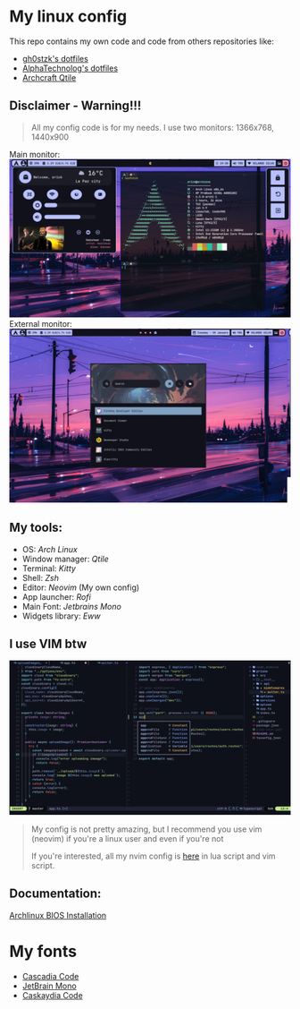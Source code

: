 # My linux config

This repo contains my own code and code from others repositories like:

- [gh0stzk's dotfiles](https://github.com/gh0stzk/dotfiles/)
- [AlphaTechnolog's dotfiles](https://github.com/AlphaTechnolog/dotfiles/)
- [Archcraft Qtile](https://github.com/archcraft-os/archcraft-qtile)

## Disclaimer - Warning!!!

> All my config code is for my needs. I use two monitors: 1366x768, 1440x900

Main monitor:
![monitor 0](./assets/screenshots/monitor0.png)
External monitor:
![monitor 0](./assets/screenshots/monitor1.png)

## My tools:

- OS: _Arch Linux_
- Window manager: _Qtile_
- Terminal: _Kitty_
- Shell: _Zsh_
- Editor: _Neovim_ (My own config)
- App launcher: _Rofi_
- Main Font: _Jetbrains Mono_
- Widgets library: _Eww_

## I use VIM btw

![vim view](./assets/nvim-gallery/colorschemes/material-ocean.png)

> My config is not pretty amazing, but I recommend you
> use vim (neovim) if you're a linux user and even if you're not
>
> If you're interested, all my nvim config is [here](https://github.com/freddyvelarde/dotfiles/tree/master/cfg/nvim)
> in lua script and vim script.

<!-- # LINKS -->
<!--  -->
<!-- - [install bat](https://www.linode.com/docs/guides/how-to-install-and-use-the-bat-command-on-linux/) -->
<!-- - [Install docker](https://www.linuxfordevices.com/tutorials/linux/install-docker-on-arch) -->

<!-- # TIPS -->
<!--  -->
<!-- use the next command to git terminal -->
<!--  -->
<!-- ```shell -->
<!-- git config --global user.name "" -->
<!-- git config --global user.email "" -->
<!--  -->
<!-- git config --global credential.helper store -->
<!--  -->
<!-- # config your user and password -->
<!-- ``` -->

<!-- # Install -->
<!--  -->
<!-- ```sh -->
<!-- git clone https://github.com/freddyvelarde/dotfiles.git ~/.dotfiles -->
<!-- ``` -->

## Documentation:

[Archlinux BIOS Installation](https://github.com/freddyvelarde/dotfiles/blob/master/docs/arch-installation-guide.md)

# My fonts

- [Cascadia Code](https://www.nerdfonts.com/font-downloads)
- [JetBrain Mono](https://www.nerdfonts.com/font-downloads)
- [Caskaydia Code](https://www.nerdfonts.com/font-downloads)
